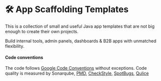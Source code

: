 # 🛠️ App Scaffolding Templates

This is a collection of small and useful Java app templates that are not big enough to create their own projects.

Build internal tools, admin panels, dashboards & B2B apps with unmatched flexibility.

#### Code conventions

The code follows [Google Code Conventions](https://google.github.io/styleguide/javaguide.html) without exceptions. Code
quality is measured by Sonarqube, [PMD](https://pmd.github.io/), [CheckStyle](https://checkstyle.sourceforge.io/), [SpotBugs](https://spotbugs.github.io/), [Qulice](https://www.qulice.com/)
